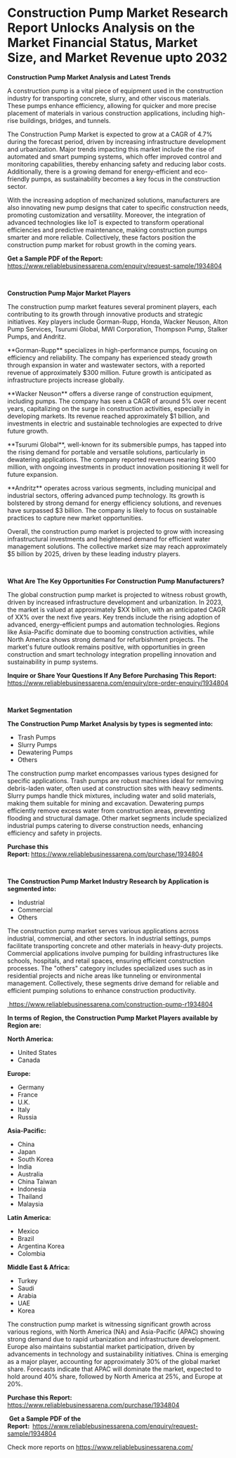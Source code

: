 <p><h1>Construction Pump Market Research Report Unlocks Analysis on the Market Financial Status, Market Size, and Market Revenue upto 2032</h1></p><p><strong>Construction Pump Market Analysis and Latest Trends</strong></p>
<p><p>A construction pump is a vital piece of equipment used in the construction industry for transporting concrete, slurry, and other viscous materials. These pumps enhance efficiency, allowing for quicker and more precise placement of materials in various construction applications, including high-rise buildings, bridges, and tunnels. </p><p>The Construction Pump Market is expected to grow at a CAGR of 4.7% during the forecast period, driven by increasing infrastructure development and urbanization. Major trends impacting this market include the rise of automated and smart pumping systems, which offer improved control and monitoring capabilities, thereby enhancing safety and reducing labor costs. Additionally, there is a growing demand for energy-efficient and eco-friendly pumps, as sustainability becomes a key focus in the construction sector. </p><p>With the increasing adoption of mechanized solutions, manufacturers are also innovating new pump designs that cater to specific construction needs, promoting customization and versatility. Moreover, the integration of advanced technologies like IoT is expected to transform operational efficiencies and predictive maintenance, making construction pumps smarter and more reliable. Collectively, these factors position the construction pump market for robust growth in the coming years.</p></p>
<p><strong>Get a Sample PDF of the Report:&nbsp;</strong> <a href="https://www.reliablebusinessarena.com/enquiry/request-sample/1934804?utm_campaign=3212&utm_medium=2&utm_source=Github&utm_content=ia&utm_term=10042025&utm_id=construction-pump">https://www.reliablebusinessarena.com/enquiry/request-sample/1934804</a></p>
<p>&nbsp;</p>
<p><strong>Construction Pump Major Market Players</strong></p>
<p><p>The construction pump market features several prominent players, each contributing to its growth through innovative products and strategic initiatives. Key players include Gorman-Rupp, Honda, Wacker Neuson, Alton Pump Services, Tsurumi Global, MWI Corporation, Thompson Pump, Stalker Pumps, and Andritz.</p><p>**Gorman-Rupp** specializes in high-performance pumps, focusing on efficiency and reliability. The company has experienced steady growth through expansion in water and wastewater sectors, with a reported revenue of approximately $300 million. Future growth is anticipated as infrastructure projects increase globally.</p><p>**Wacker Neuson** offers a diverse range of construction equipment, including pumps. The company has seen a CAGR of around 5% over recent years, capitalizing on the surge in construction activities, especially in developing markets. Its revenue reached approximately $1 billion, and investments in electric and sustainable technologies are expected to drive future growth.</p><p>**Tsurumi Global**, well-known for its submersible pumps, has tapped into the rising demand for portable and versatile solutions, particularly in dewatering applications. The company reported revenues nearing $500 million, with ongoing investments in product innovation positioning it well for future expansion.</p><p>**Andritz** operates across various segments, including municipal and industrial sectors, offering advanced pump technology. Its growth is bolstered by strong demand for energy efficiency solutions, and revenues have surpassed $3 billion. The company is likely to focus on sustainable practices to capture new market opportunities.</p><p>Overall, the construction pump market is projected to grow with increasing infrastructural investments and heightened demand for efficient water management solutions. The collective market size may reach approximately $5 billion by 2025, driven by these leading industry players.</p></p>
<p>&nbsp;</p>
<p><strong>What Are The Key Opportunities For Construction Pump Manufacturers?</strong></p>
<p><p>The global construction pump market is projected to witness robust growth, driven by increased infrastructure development and urbanization. In 2023, the market is valued at approximately $XX billion, with an anticipated CAGR of XX% over the next five years. Key trends include the rising adoption of advanced, energy-efficient pumps and automation technologies. Regions like Asia-Pacific dominate due to booming construction activities, while North America shows strong demand for refurbishment projects. The market's future outlook remains positive, with opportunities in green construction and smart technology integration propelling innovation and sustainability in pump systems.</p></p>
<p><strong>Inquire or Share Your Questions If Any Before Purchasing This Report:</strong> <a href="https://www.reliablebusinessarena.com/enquiry/pre-order-enquiry/1934804?utm_campaign=3212&utm_medium=2&utm_source=Github&utm_content=ia&utm_term=10042025&utm_id=construction-pump">https://www.reliablebusinessarena.com/enquiry/pre-order-enquiry/1934804</a></p>
<p>&nbsp;</p>
<p><strong>Market Segmentation</strong></p>
<p><strong>The Construction Pump Market Analysis by types is segmented into:</strong></p>
<p><ul><li>Trash Pumps</li><li>Slurry Pumps</li><li>Dewatering Pumps</li><li>Others</li></ul></p>
<p><p>The construction pump market encompasses various types designed for specific applications. Trash pumps are robust machines ideal for removing debris-laden water, often used at construction sites with heavy sediments. Slurry pumps handle thick mixtures, including water and solid materials, making them suitable for mining and excavation. Dewatering pumps efficiently remove excess water from construction areas, preventing flooding and structural damage. Other market segments include specialized industrial pumps catering to diverse construction needs, enhancing efficiency and safety in projects.</p></p>
<p><strong>Purchase this Report:&nbsp;</strong><a href="https://www.reliablebusinessarena.com/purchase/1934804?utm_campaign=3212&utm_medium=2&utm_source=Github&utm_content=ia&utm_term=10042025&utm_id=construction-pump">https://www.reliablebusinessarena.com/purchase/1934804</a></p>
<p>&nbsp;</p>
<p><strong>The Construction Pump Market Industry Research by Application is segmented into:</strong></p>
<p><ul><li>Industrial</li><li>Commercial</li><li>Others</li></ul></p>
<p><p>The construction pump market serves various applications across industrial, commercial, and other sectors. In industrial settings, pumps facilitate transporting concrete and other materials in heavy-duty projects. Commercial applications involve pumping for building infrastructures like schools, hospitals, and retail spaces, ensuring efficient construction processes. The "others" category includes specialized uses such as in residential projects and niche areas like tunneling or environmental management. Collectively, these segments drive demand for reliable and efficient pumping solutions to enhance construction productivity.</p></p>
<p><a href="https://www.reliablebusinessarena.com/construction-pump-r1934804?utm_campaign=3212&utm_medium=2&utm_source=Github&utm_content=ia&utm_term=10042025&utm_id=construction-pump">&nbsp;https://www.reliablebusinessarena.com/construction-pump-r1934804</a></p>
<p><strong>In terms of Region, the Construction Pump Market Players available by Region are:</strong></p>
<p>
    <p> <strong> North America: </strong>
        <ul>
            <li>United States</li>
            <li>Canada</li>
        </ul>
        </p> 
    <p> <strong> Europe: </strong>
        <ul>
            <li>Germany</li>
            <li>France</li>
            <li>U.K.</li>
            <li>Italy</li>
            <li>Russia</li>
        </ul>
        </p> 
    <p> <strong> Asia-Pacific: </strong>
        <ul>
            <li>China</li>
            <li>Japan</li>
            <li>South Korea</li>
            <li>India</li>
            <li>Australia</li>
            <li>China Taiwan</li>
            <li>Indonesia</li>
            <li>Thailand</li>
            <li>Malaysia</li>
        </ul>
        </p> 
    <p> <strong> Latin America: </strong>
        <ul>
            <li>Mexico</li>
            <li>Brazil</li>
            <li>Argentina Korea</li>
            <li>Colombia</li>
        </ul>
        </p> 
    <p> <strong> Middle East & Africa: </strong>
        <ul>
            <li>Turkey</li>
            <li>Saudi</li>
            <li>Arabia</li>
            <li>UAE</li>
            <li>Korea</li>
        </ul>
    </p>
    </p>
<p><p>The construction pump market is witnessing significant growth across various regions, with North America (NA) and Asia-Pacific (APAC) showing strong demand due to rapid urbanization and infrastructure development. Europe also maintains substantial market participation, driven by advancements in technology and sustainability initiatives. China is emerging as a major player, accounting for approximately 30% of the global market share. Forecasts indicate that APAC will dominate the market, expected to hold around 40% share, followed by North America at 25%, and Europe at 20%.</p></p>
<p><strong>Purchase this Report: </strong><a href="https://www.reliablebusinessarena.com/purchase/1934804?utm_campaign=3212&utm_medium=2&utm_source=Github&utm_content=ia&utm_term=10042025&utm_id=construction-pump">https://www.reliablebusinessarena.com/purchase/1934804</a></p>
<p>&nbsp;<strong>Get a Sample PDF of the Report:&nbsp;&nbsp;</strong><a href="https://www.reliablebusinessarena.com/enquiry/request-sample/1934804?utm_campaign=3212&utm_medium=2&utm_source=Github&utm_content=ia&utm_term=10042025&utm_id=construction-pump">https://www.reliablebusinessarena.com/enquiry/request-sample/1934804</a></p>
<p><strong></strong></p>
<p>Check more reports on <a href="https://www.reliablebusinessarena.com/?utm_campaign=3212&utm_medium=2&utm_source=Github&utm_content=ia&utm_term=10042025&utm_id=construction-pump">https://www.reliablebusinessarena.com/</a></p>